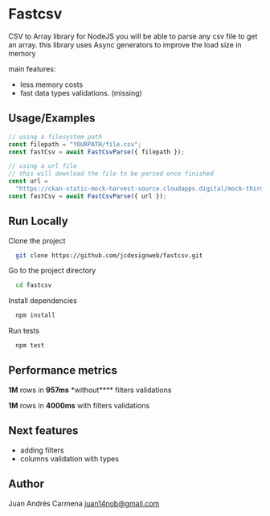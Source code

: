 # Fastcsv

CSV to Array library for NodeJS
you will be able to parse any csv file to get an array.
this library uses Async generators to improve the load size in memory

main features:

- less memory costs
- fast data types validations. (missing)

## Usage/Examples

```javascript
// using a filesystem path
const filepath = "YOURPATH/file.csv";
const fastCsv = await FastCsvParse({ filepath });

// using a url file
// this will download the file to be parsed once finished
const url =
  "https://ckan-static-mock-harvest-source.cloudapps.digital/mock-third-party/example-dataset-1/all-categories-summary.csv";
const fastCsv = await FastCsvParse({ url });
```

## Run Locally

Clone the project

```bash
  git clone https://github.com/jcdesignweb/fastcsv.git

```

Go to the project directory

```bash
  cd fastcsv
```

Install dependencies

```bash
  npm install
```

Run tests

```bash
  npm test
```

## Performance metrics

**1M** rows in **957ms** \*without\*\*\*\* filters validations

**1M** rows in **4000ms** with filters validations

## Next features

- adding filters
- columns validation with types

## Author

Juan Andrés Carmena <juan14nob@gmail.com>
